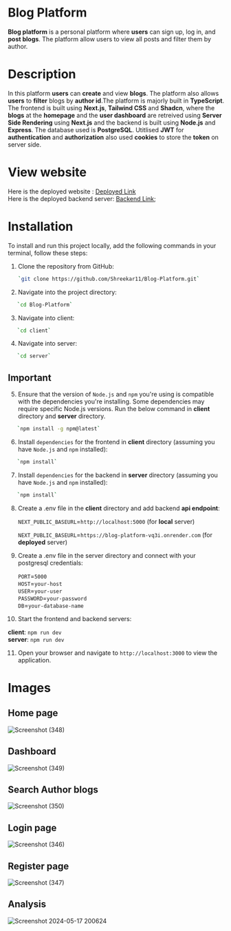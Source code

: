 ﻿# Blog Platform

**Blog platform** is a personal platform where **users** can sign up, log in, and **post blogs**. The platform allow users to view all posts and filter them by author. 

# Description

In this platform **users** can **create** and view **blogs**. The platform also allows **users** to **filter** blogs by **author id**.The platform is majorly built in **TypeScript**. The frontend is built using **Next.js**, **Tailwind CSS** and **Shadcn**, where the **blogs** at the **homepage** and the **user dashboard** are retreived using **Server Side Rendering** using **Next.js** and the backend is built using **Node.js** and **Express**. The database used is **PostgreSQL**. Utitlised **JWT** for **authentication** and **authorization** also used **cookies** to store the **token** on server side.

# View website

Here is the deployed website : [Deployed Link](https://blog-platform-zeta-five.vercel.app/)<br>
Here is the deployed backend server: [Backend Link](https://blog-platform-vq3i.onrender.com/);

# Installation

To install and run this project locally, add the following commands in your terminal, follow these steps:

1. Clone the repository from GitHub:

   ```bash
   `git clone https://github.com/Shreekar11/Blog-Platform.git`

   ```

2. Navigate into the project directory:

```bash
   `cd Blog-Platform`
```

3. Navigate into client:
   
```bash
   `cd client`
```

4. Navigate into server:

```bash
   `cd server`
```

## Important
5. Ensure that the version of `Node.js` and `npm` you're using is compatible with the dependencies you're installing. Some dependencies may require specific Node.js versions.
   Run the below command in **client** directory and **server** directory.

```bash
   `npm install -g npm@latest`
```

6. Install `dependencies` for the frontend in **client** directory (assuming you have `Node.js` and `npm` installed):

```bash
   `npm install`
```

7. Install `dependencies` for the backend in **server** directory (assuming you have `Node.js` and `npm` installed):

```bash
   `npm install`
```

8. Create a .env file in the **client** directory and add backend **api endpoint**:

   `NEXT_PUBLIC_BASEURL`=`http://localhost:5000` (for **local** server)

   `NEXT_PUBLIC_BASEURL`=`https://blog-platform-vq3i.onrender.com` (for **deployed** server)

9. Create a .env file in the server directory and connect with your postgresql credentials:

   `PORT`=`5000` <br>
   `HOST`=`your-host` <br>
   `USER`=`your-user` <br>
   `PASSWORD`=`your-password`<br>
   `DB`=`your-database-name`

10. Start the frontend and backend servers:

   **client**: `npm run dev`<br>
   **server**: `npm run dev`

11. Open your browser and navigate to `http://localhost:3000` to view the application.

# Images

## Home page
![Screenshot (348)](https://github.com/Shreekar11/Blog-Platform/assets/123613407/a0ff6f32-b1a8-42ac-bb11-86edab02de4f)

## Dashboard
![Screenshot (349)](https://github.com/Shreekar11/Blog-Platform/assets/123613407/2d772e5c-2b38-4237-952e-78b7500ae60c)

## Search Author blogs
![Screenshot (350)](https://github.com/Shreekar11/Blog-Platform/assets/123613407/bb6f9d2c-8280-4908-bf49-1f1c1e650370)

## Login page
![Screenshot (346)](https://github.com/Shreekar11/Blog-Platform/assets/123613407/3ca0da56-d481-446c-a858-f644863867f1)

## Register page
![Screenshot (347)](https://github.com/Shreekar11/Blog-Platform/assets/123613407/b4e955d3-201f-4804-a08d-1dbef066e1c1)

## Analysis
![Screenshot 2024-05-17 200624](https://github.com/Shreekar11/Blog-Platform/assets/123613407/1d7eb207-d858-497c-988b-4b921494172a)

